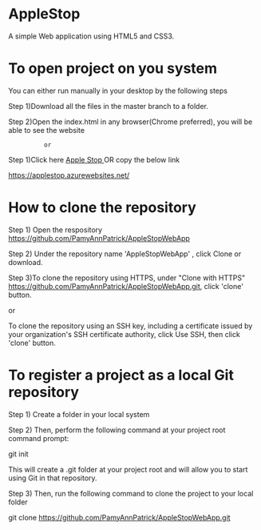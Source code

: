 # AppleStop
A simple Web application using HTML5 and CSS3.

# To open project on you system


You can either run manually in your desktop by the following steps


Step 1)Download all the files in the master branch to a folder.

Step 2)Open the index.html in any browser(Chrome preferred), you will be able to see the website

              or
              
Step 1)Click here <a href="https://applestop.azurewebsites.net" target="_blank" rel="noopener noreferrer"> Apple Stop </a> OR copy the below link


https://applestop.azurewebsites.net/

# How to clone the repository

Step 1) Open the respository https://github.com/PamyAnnPatrick/AppleStopWebApp


Step 2) Under the repository name 'AppleStopWebApp' , click Clone or download.


Step 3)To clone the repository using HTTPS, under "Clone with HTTPS" https://github.com/PamyAnnPatrick/AppleStopWebApp.git, click 'clone' button. 


or


To clone the repository using an SSH key, including a certificate issued by your organization's SSH certificate authority, click Use SSH, then click 'clone' button.


# To register a project as a local Git repository

Step 1) Create a folder in your local system

Step 2) Then, perform the following command at your project root command prompt:


git init


This will create a .git folder at your project root and will allow you to start using Git in that repository.


Step 3) Then, run the following command to clone the project to your local folder


git clone https://github.com/PamyAnnPatrick/AppleStopWebApp.git

